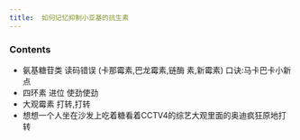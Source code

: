 ```yaml
---
title:  如何记忆抑制小亚基的抗生素
--- 
```


### Contents
- 氨基糖苷类 读码错误 (卡那霉素,巴龙霉素,链酶 素,新霉素) 口诀:马卡巴卡小新点
- 四环素 进位 使劲使劲
- 大观霉素 打转,打转
- 想想一个人坐在沙发上吃着糖看着CCTV4的综艺大观里面的奥迪疯狂原地打转

